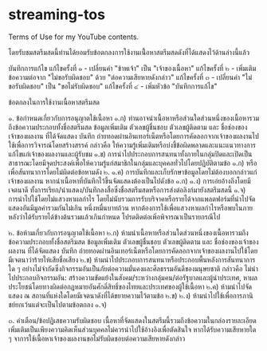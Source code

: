 # streaming-tos
Terms of Use for my YouTube contents.

โดยรับชมสตรีมสดนี้ท่านได้ยอมรับข้อตกลงการใช้งานเนื้่อหาสตรีมสดดังที่ได้แสดงไว้ด้านล่างนี้แล้ว

บันทึกการแก้ไข
แก้ไขครั้งที่ ๑ - เปลี่ยนคำ "ข้าพเจ้า" เป็น "เจ้าของเนื้อหา"
แก้ไขครั้งที่ ๒ - เพิ่มเติมข้อความต่อจาก "ไม่ขอรับผิดชอบ" ด้วย "ต่อความเสียหายดังกล่าว"
แก้ไขครั้งที่ ๓ - เปลี่ยนคำ "ไม่ขอรับผิดชอบ" เป็น "ขอไม่รับผิดชอบ"
แก้ไขครั้งที่ ๔ - เพิ่มหัวข้อ "บันทึกการแก้ไข"

ข้อตกลงในการใช้งานเนื้อหาสตรีมสด

๑. ข้อกำหนดเกี่ยวกับการอนุญาตใช้เนื้อหา
๑.ก)  ท่านอาจนำเนื้อหาหรือส่วนใดส่วนหนึ่งของเนื้อหารวมถึงข้อความประกอบทั้งชื่อสตรีมสด ข้อมูลเพิ่มเติม ตัวเลขผู้ชื่นชอบ ตัวเลขผู้ติดตาม และ ชื่อช่องของเจ้าของผลงาน ที่ได้จัดแสดง บันทึก ถ่ายทอดผ่านอินเทอร์เน็ตหรือโดยการคัดลอกจากเจ้าของผลงานไปใช้เพื่อการวิจารณ์โดยสร้างสรรค์ กล่าวคือ ให้ความรู้เพิ่มเติมหรือบ่งชี้ข้อผิดพลาดและแนะแนวทางการแก้ไขแก่เจ้าของผลงานและผู้รับชม
๑.ข) การนำไปประกอบการสนทนาทั้งภายในกลุ่มปิดและเปิดเป็นสาธารณะโดยมีจุดประสงค์เพื่อให้ความรู้แก่สมาชิกในกลุ่มและบุคคลทั่วไปโดยปฏิบัติตามข้อ ๑.ก) หรือเพื่อสันทนาการโดยไม่ผิดต่อข้อหามดัง ๒.
๑.ค) การบันทึกและเก็บรักษาข้อมูลโดยไม่ต้องบอกกล่าวแก่เจ้าของผลงาน หากนำเนื้อหาที่บันทึกไว้ขึ้นจัดแสดงต้องเป็นไปดังข้อ ๑.ก)
๑.ง) การเอ่ยอ้างถึงโดยมีเจตนาดี ทั้งการเรียก/นำแสดง/บันทึกลงสื่อซึ่งชื่อสตรีมสดหรือการส่งต่อลิงก์มายังสตรีมสดนี้
๑.จ) การนำไปใช้โดยไม่แสวงหาผลกำไร โดยไม่นับรวมการรับบริจาคหรือรายได้จากแพลตฟอร์มที่นำไปจัดแสดงอันมีมูลค่ารวมกันไม่เกิน หนึ่งหมื่นบาทถ้วน หากต้องการใช้เพื่อแสวงหาผลกำไรหรือพบในภายหลังว่าได้รับรายได้ข้างต้นรวมแล้วเกินกำหนด โปรดติดต่อเพิ่อพิจารณาเป็นรายกรณีไป

๒. ข้อห้ามเกี่ยวกับการอนุญาตใช้เนื้อหา
๒.ก) ห้ามนำเนื้อหาหรือส่วนใดส่วนหนึ่งของเนื้อหารวมถึงข้อความประกอบทั้งชื่อสตรีมสด ข้อมูลเพิ่มเติม ตัวเลขผู้ชื่นชอบ ตัวเลขผู้ติดตาม และ ชื่อช่องของเจ้าของผลงาน ที่ได้จัดแสดง บันทึก ถ่ายทอดผ่านอินเทอร์เน็ตหรือโดยการคัดลอกจากเจ้าของผลงานไปใช้โดยมีเจตนาว่าร้ายให้เสียชื่อเสียง
๒.ข) ห้ามนำไปประกอบการสนทนาหรือประกอบพื้นหลังการสันทนาการใด ๆ อย่างไม่จำกัดซึ่งกิจกรรมอันเป็นภัยต่อความมั่นคงและศีลธรรมอันดีของมนุษยชาติ กล่าวคือ ไม่นำไปประกอบกิจกรรมอัน: สร้างความขัดแย้งในสังคม/ระหว่างกลุ่มคน/ต่อรัฐบาลและผู้นำประเทศ, หาผลประโยชน์โดยทางผิดต่อกฏหมายอันศักดิ์สิทธิ์ของไทยและประเทศของผู้ใช้เนื้อหา
๒.ค) ห้ามนำไปจัดแสดง ณ สถานที่แห่งใดโดยมีเจตนาดังที่ได้ขยายความไว้ตามข้อ ๒.ข)
๒.ง) ห้ามนำไปใช้เพื่อการภานิชย์ยกเว้นแต่จะเป็นไปตามข้อตกลง ๑.จ)

๓. คำเตือน/ข้อปฏิเสธความรับผิดชอบ
เนื้อหาที่จัดแสดงในสตรีมนี้รวมถึงข้อความในกล่องรายละเอียดเพิ่มเติมเป็นเพียงความคิดเห็นส่วนบุคคลไม่ควรนำไปใช้อ้างอิงเพื่อตัดสินใจ หากได้รับความเสียหายใด ๆ จาการใช้เนื้อหาเจ้าของผลงานขอไม่รับผิดชอบต่อความเสียหายดังกล่าว
